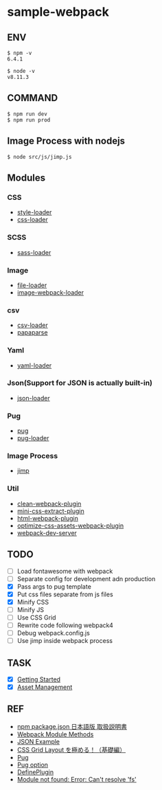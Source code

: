# sample-webpack

## ENV
```
$ npm -v
6.4.1

$ node -v
v8.11.3
```

## COMMAND
```
$ npm run dev
$ npm run prod
```

## Image Process with nodejs
```
$ node src/js/jimp.js
```

## Modules

### CSS
* [style-loader](https://www.npmjs.com/package/style-loader)
* [css-loader](https://www.npmjs.com/package/css-loader)

### SCSS
* [sass-loader](https://github.com/webpack-contrib/sass-loader)

### Image
* [file-loader](https://www.npmjs.com/package/file-loader)
* [image-webpack-loader](https://www.npmjs.com/package/image-webpack-loader)

### csv
* [csv-loader](https://www.npmjs.com/package/csv-loader)
* [papaparse](https://www.npmjs.com/package/papaparse)

### Yaml
* [yaml-loader](https://www.npmjs.com/package/yaml-loader)

### Json(Support for JSON is actually built-in)
* [json-loader](https://www.npmjs.com/package/json-loader)

### Pug
* [pug](https://www.npmjs.com/package/pug)
* [pug-loader](https://www.npmjs.com/package/pug-loader)

### Image Process
* [jimp](https://www.npmjs.com/package/jimp)

### Util
* [clean-webpack-plugin](https://www.npmjs.com/package/clean-webpack-plugin)
* [mini-css-extract-plugin](https://www.npmjs.com/package/mini-css-extract-plugin)
* [html-webpack-plugin](https://www.npmjs.com/package/html-webpack-plugin)
* [optimize-css-assets-webpack-plugin](https://www.npmjs.com/package/optimize-css-assets-webpack-plugin)
* [webpack-dev-server](https://www.npmjs.com/package/webpack-dev-server)

## TODO
* [ ] Load fontawesome with webpack
* [ ] Separate config for development adn production
* [x] Pass args to pug template
* [x] Put css files separate from js files
* [x] Minify CSS
* [ ] Minify JS
* [ ] Use CSS Grid
* [ ] Rewrite code following webpack4
* [ ] Debug webpack.config.js
* [ ] Use jimp inside webpack process

## TASK
* [x] [Getting Started](https://webpack.js.org/guides/getting-started/)
* [x] [Asset Management](https://webpack.js.org/guides/asset-management/)

## REF
* [npm package.json 日本語版 取扱説明書](http://liberty-technology.biz/PublicItems/npm/package.json.html)
* [Webpack Module Methods](https://webpack.js.org/api/module-methods/)
* [JSON Example](https://json.org/example.html)
* [CSS Grid Layout を極める！（基礎編）](https://qiita.com/kura07/items/e633b35e33e43240d363)
* [Pug](https://pugjs.org/api/getting-started.html)
* [Pug option](https://pugjs.org/api/reference.html)
* [DefinePlugin](https://webpack.js.org/plugins/define-plugin/)
* [Module not found: Error: Can't resolve 'fs'](https://github.com/webpack-contrib/css-loader/issues/447)

